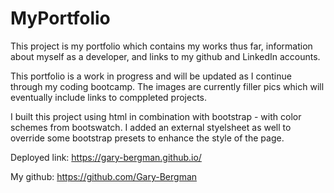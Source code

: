 # MyPortfolio
This project is my portfolio which contains my works thus far, information about myself as a developer, and links to my github and LinkedIn accounts.

This portfolio is a work in progress and will be updated as I continue through my coding bootcamp. The images are currently filler pics which will eventually include links to comppleted projects. 

I built this project using html in combination with bootstrap - with color schemes from bootswatch. I added an external styelsheet as well to override some bootstrap presets to enhance the style of the page. 

Deployed link: https://gary-bergman.github.io/

My github: https://github.com/Gary-Bergman